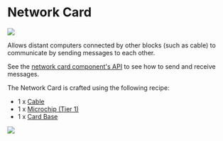 # Network Card

![](https://ocdoc.cil.li/_media/items:lan_card.png)

Allows distant computers connected by other blocks (such as cable) to
communicate by sending messages to each other.

See the [network card component's API](/component/modem) to see how to
send and receive messages.

The Network Card is crafted using the following recipe:

- 1 x [Cable](/block/cable)
- 1 x [Microchip (Tier 1)](/item/materials)
- 1 x [Card Base](/item/materials)

![](https://ocdoc.cil.li/_media/recipes:items:networkcard.png)